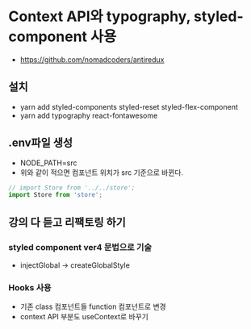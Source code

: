 # Context API와 typography, styled-component 사용
- https://github.com/nomadcoders/antiredux

## 설치
- yarn add styled-components styled-reset styled-flex-component 
- yarn add typography react-fontawesome

## .env파일 생성
- NODE_PATH=src
- 위와 같이 적으면 컴포넌트 위치가 src 기준으로 바뀐다.

```javascript
// import Store from '../../store';
import Store from 'store';
```

## 강의 다 듣고 리팩토링 하기
### styled component ver4 문법으로 기술
- injectGlobal -> createGlobalStyle

### Hooks 사용
- 기존 class 컴포넌트들 function 컴포넌트로 변경
- context API 부분도 useContext로 바꾸기
